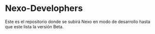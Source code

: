 Nexo-Develophers
================

Este es el repositorio donde se subirá Nexo en modo de desarrollo hasta que este lista la versión Beta.